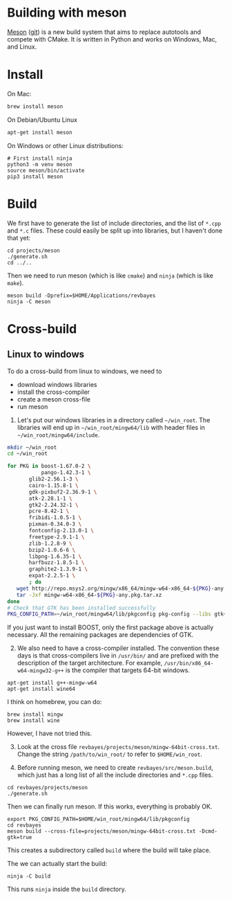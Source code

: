 # Building with meson

[Meson](https://mesonbuild.com/) ([git](https://github.com/mesonbuild/meson)) is a new build system that aims to replace autotools and compete with CMake.  It is written in Python and works on Windows, Mac, and Linux.

# Install

On Mac:
``` sh
brew install meson
```

On Debian/Ubuntu Linux
``` sh
apt-get install meson
```

On Windows or other Linux distributions:

```
# First install ninja
python3 -m venv meson
source meson/bin/activate
pip3 install meson
```

# Build

We first have to generate the list of include directories, and the list of `*.cpp` and `*.c` files.  These could easily be split up into libraries, but I haven't done that yet:

```
cd projects/meson
./generate.sh
cd ../..
```

Then we need to run meson (which is like `cmake`) and `ninja` (which is like `make`).

```
meson build -Dprefix=$HOME/Applications/revbayes
ninja -C meson
```

# Cross-build

## Linux to windows

To do a cross-build from linux to windows, we need to
* download windows libraries
* install the cross-compiler
* create a meson cross-file
* run meson

1. Let's put our windows libraries in a directory called `~/win_root`.  The libraries will end up in `~/win_root/mingw64/lib` with header files in `~/win_root/mingw64/include`.

``` sh
mkdir ~/win_root
cd ~/win_root

for PKG in boost-1.67.0-2 \
           pango-1.42.3-1 \
	   glib2-2.56.1-3 \
	   cairo-1.15.8-1 \
	   gdk-pixbuf2-2.36.9-1 \
	   atk-2.28.1-1 \
	   gtk2-2.24.32-1 \
	   pcre-8.42-1 \
	   fribidi-1.0.5-1 \
	   pixman-0.34.0-3 \
	   fontconfig-2.13.0-1 \
	   freetype-2.9.1-1 \
	   zlib-1.2.8-9 \
	   bzip2-1.0.6-6 \
	   libpng-1.6.35-1 \
	   harfbuzz-1.8.5-1 \
	   graphite2-1.3.9-1 \
	   expat-2.2.5-1 \
	   ; do
   wget http://repo.msys2.org/mingw/x86_64/mingw-w64-x86_64-${PKG}-any.pkg.tar.xz
   tar -Jxf mingw-w64-x86_64-${PKG}-any.pkg.tar.xz
done
# Check that GTK has been installed successfully
PKG_CONFIG_PATH=~/win_root/mingw64/lib/pkgconfig pkg-config --libs gtk+-2.0
```

If you just want to install BOOST, only the first package above is actually necessary.  All the remaining packages are dependencies of GTK.

2. We also need to have a cross-compiler installed.  The convention these days is that cross-compilers live in `/usr/bin/` and are prefixed with the description of the target architecture.  For example, `/usr/bin/x86_64-w64-mingw32-g++` is the compiler that targets 64-bit windows.

```
apt-get install g++-mingw-w64
apt-get install wine64
```

I think on homebrew, you can do:
```
brew install mingw
brew install wine
```
However, I have not tried this.

3. Look at the cross file `revbayes/projects/meson/mingw-64bit-cross.txt`. Change the string `/path/to/win_root/` to refer to `$HOME/win_root`.


4. Before running meson, we need to create `revbayes/src/meson.build`, which just has a long list of all the include directories and `*.cpp` files.
```
cd revbayes/projects/meson
./generate.sh
```

Then we can finally run meson.  If this works, everything is probably OK.
```
export PKG_CONFIG_PATH=$HOME/win_root/mingw64/lib/pkgconfig
cd revbayes
meson build --cross-file=projects/meson/mingw-64bit-cross.txt -Dcmd-gtk=true
```
This creates a subdirectory called `build` where the build will take place.

The we can actually start the build:
```
ninja -C build
```
This runs `ninja` inside the `build` directory.